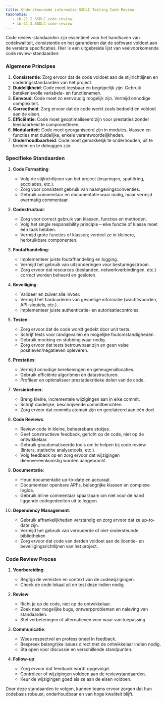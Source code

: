 ```yaml
---
title: Ondersteunende informatie SSDLC Testing Code Review
taxonomie: 
   - ib-21.2.SSDLC-code-review
   - ib-21.3.SSDLC-code-review
---
```


Code review-standaarden zijn essentieel voor het handhaven van codekwaliteit, consistentie en het garanderen dat de software voldoet aan de vereiste specificaties. Hier is een uitgebreide lijst van veelvoorkomende code review-standaarden:

### Algemene Principes
1. **Consistentie**: Zorg ervoor dat de code voldoet aan de stijlrichtlijnen en coderingsstandaarden van het project.
2. **Duidelijkheid**: Code moet leesbaar en begrijpelijk zijn. Gebruik betekenisvolle variabele- en functienamen.
3. **Eenvoud**: Code moet zo eenvoudig mogelijk zijn. Vermijd onnodige complexiteit.
4. **Correctheid**: Zorg ervoor dat de code werkt zoals bedoeld en voldoet aan de eisen.
5. **Efficiëntie**: Code moet geoptimaliseerd zijn voor prestaties zonder leesbaarheid te compromitteren.
6. **Modulariteit**: Code moet georganiseerd zijn in modules, klassen en functies met duidelijke, enkele verantwoordelijkheden.
7. **Onderhoudbaarheid**: Code moet gemakkelijk te onderhouden, uit te breiden en te debuggen zijn.

### Specifieke Standaarden
1. **Code Formatting**:
   - Volg de stijlrichtlijnen van het project (inspringen, spatiëring, accolades, etc.).
   - Zorg voor consistent gebruik van naamgevingsconventies.
   - Gebruik commentaar en documentatie waar nodig, maar vermijd overmatig commentaar.

2. **Codestructuur**:
   - Zorg voor correct gebruik van klassen, functies en methoden.
   - Volg het single responsibility principle – elke functie of klasse moet één taak hebben.
   - Vermijd grote functies of klassen; verdeel ze in kleinere, herbruikbare componenten.

3. **Foutafhandeling**:
   - Implementeer juiste foutafhandeling en logging.
   - Vermijd het gebruik van uitzonderingen voor besturingsstroom.
   - Zorg ervoor dat resources (bestanden, netwerkverbindingen, etc.) correct worden beheerd en gesloten.

4. **Beveiliging**:
   - Valideer en zuiver alle invoer.
   - Vermijd het hardcoderen van gevoelige informatie (wachtwoorden, API-sleutels, etc.).
   - Implementeer juiste authenticatie- en autorisatiecontroles.

5. **Testen**:
   - Zorg ervoor dat de code wordt gedekt door unit tests.
   - Schrijf tests voor randgevallen en mogelijke foutomstandigheden.
   - Gebruik mocking en stubbing waar nodig.
   - Zorg ervoor dat tests betrouwbaar zijn en geen valse positieven/negatieven opleveren.

6. **Prestaties**:
   - Vermijd onnodige berekeningen en geheugenallocaties.
   - Gebruik efficiënte algoritmen en datastructuren.
   - Profileer en optimaliseer prestatiekritieke delen van de code.

7. **Versiebeheer**:
   - Breng kleine, incrementele wijzigingen aan in elke commit.
   - Schrijf duidelijke, beschrijvende commitberichten.
   - Zorg ervoor dat commits atomair zijn en gerelateerd aan één doel.

8. **Code Reviews**:
   - Review code in kleine, beheersbare stukjes.
   - Geef constructieve feedback, gericht op de code, niet op de ontwikkelaar.
   - Gebruik geautomatiseerde tools om te helpen bij code review (linters, statische analysetools, etc.).
   - Volg feedback op en zorg ervoor dat wijzigingen dienovereenkomstig worden aangebracht.

9. **Documentatie**:
   - Houd documentatie up-to-date en accuraat.
   - Documenteer openbare API's, belangrijke klassen en complexe logica.
   - Gebruik inline commentaar spaarzaam om niet voor de hand liggende codegedeelten uit te leggen.

10. **Dependency Management**:
    - Gebruik afhankelijkheden verstandig en zorg ervoor dat ze up-to-date zijn.
    - Vermijd het gebruik van verouderde of niet-ondersteunde bibliotheken.
    - Zorg ervoor dat code van derden voldoet aan de licentie- en beveiligingsrichtlijnen van het project.

### Code Review Proces
1. **Voorbereiding**:
   - Begrijp de vereisten en context van de codewijzigingen.
   - Check de code lokaal uit en test deze indien nodig.

2. **Review**:
   - Richt je op de code, niet op de ontwikkelaar.
   - Zoek naar mogelijke bugs, ontwerpproblemen en naleving van standaarden.
   - Stel verbeteringen of alternatieven voor waar van toepassing.

3. **Communicatie**:
   - Wees respectvol en professioneel in feedback.
   - Bespreek belangrijke issues direct met de ontwikkelaar indien nodig.
   - Sta open voor discussie en verschillende standpunten.

4. **Follow-up**:
   - Zorg ervoor dat feedback wordt opgevolgd.
   - Controleer of wijzigingen voldoen aan de reviewstandaarden.
   - Keur de wijzigingen goed als ze aan de eisen voldoen.

Door deze standaarden te volgen, kunnen teams ervoor zorgen dat hun codebasis robuust, onderhoudbaar en van hoge kwaliteit blijft.